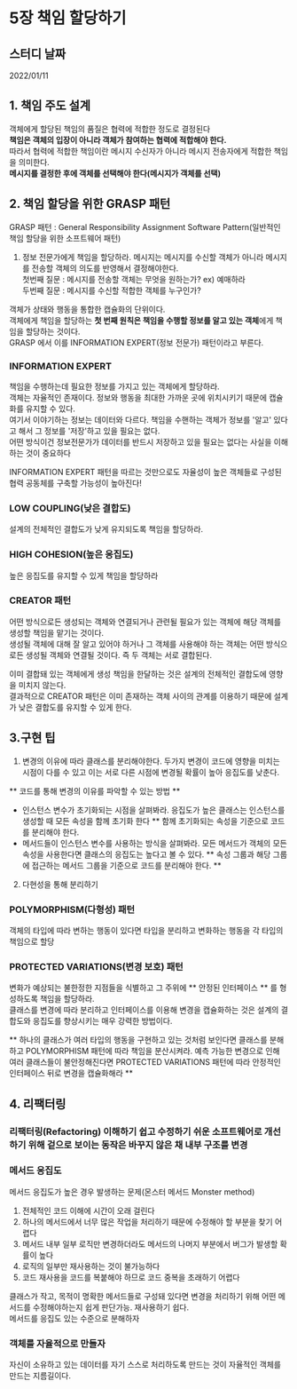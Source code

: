 # 5장 책임 할당하기

## 스터디 날짜
2022/01/11



## 1. 책임 주도 설계
객체에게 할당된 책임의 품질은 협력에 적합한 정도로 결정된다<br>
**책임은 객체의 입장이 아니라 객체가 참여하는 협력에 적합해야 한다.**<br>
따라서 협력에 적합한 책임이란 메시지 수신자가 아니라 메시지 전송자에게 적합한 책임을 의미한다.<br>
**메시지를 결정한 후에 객체를 선택해야 한다(메시지가 객체를 선택)**<br>

## 2. 책임 할당을 위한 GRASP 패턴
GRASP 패턴 : General Responsibility Assignment Software Pattern(일반적인 책임 할당을 위한 소프트웨어 패턴)<br>

1. 정보 전문가에게 책임을 할당하라.
메시지는 메시지를 수신할 객체가 아니라 메시지를 전송할 객체의 의도를 반영해서 결정해야한다.<br>
첫번째 질문 : 메시지를 전송할 객체는 무엇을 원하는가? ex) 예매하라<br>
두번째 질문 : 메시지를 수신할 적합한 객체를 누구인가?<br>

객체가 상태와 행동을 통합한 캡슐화의 단위이다.<br>
객체에게 책임을 할당하는 **첫 번째 원칙은 책임을 수행할 정보를 알고 있는 객체**에게 책임을 할당하는 것이다.<br>
GRASP 에서 이를 INFORMATION EXPERT(정보 전문가) 패턴이라고 부른다.<br>

### INFORMATION EXPERT
책임을 수행하는데 필요한 정보를 가지고 있는 객체에게 할당하라.<br>
객체는 자율적인 존재이다. 정보와 행동을 최대한 가까운 곳에 위치시키기 때문에 캡슐화를 유지할 수 있다.<br>
여기서 이야기하는 정보는 데이터와 다르다. 책임을 수핸하는 객체가 정보를 '알고' 있다고 해서 그 정보를 '저장'하고 있을 필요는 없다.<br>
어떤 방식이건 정보전문가가 데이터를 반드시 저장하고 있을 필요는 없다는 사실을 이해하는 것이 중요하다

INFORMATION EXPERT 패턴을 따르는 것만으로도 자율성이 높은 객체들로 구성된 협력 공동체를 구축할 가능성이 높아진다!


### LOW COUPLING(낮은 결합도)
설계의 전체적인 결합도가 낮게 유지되도록 책임을 할당하라.

### HIGH COHESION(높은 응집도)
높은 응집도를 유지할 수 있게 책임을 할당하라

### CREATOR 패턴
어떤 방식으로든 생성되는 객체와 연결되거나 관련될 필요가 있는 객체에 해당 객체를 생성할 책임을 맡기는 것이다.<br>
생성될 객체에 대해 잘 알고 있어야 하거나 그 객체를 사용해야 하는 객체는 어떤 방식으로든 생성될 객체와 연결될 것이다. 즉 두 객체는 서로 결합된다.<br>

이미 결합돼 있는 객체에게 생성 책임을 한달하는 것은 설계의 전체적인 결합도에 영향을 미치지 않는다.<br>
결과적으로 CREATOR 패턴은 이미 존재하는 객체 사이의 관계를 이용하기 때문에 설계가 낮은 결합도를 유지할 수 있게 한다.


## 3.구현 팁
1. 변경의 이유에 따라 클래스를 분리해야한다.
두가지 변경이 코드에 영향을 미치는 시점이 다를 수 있고 이는 서로 다른 시점에 변경될 확률이 높아 응집도를 낮춘다.<br>

** 코드를 통해 변경의 이유를 파악할 수 있는 방법 **
- 인스턴스 변수가 초기화되는 시점을 살펴봐라. 응집도가 높은 클래스는 인스턴스를 생성할 때 모든 속성을 함께 초기화 한다
** 함께  초기화되는 속성을 기준으로 코드를 분리해야 한다.
- 메서드들이 인스턴스 변수를 사용하는 방식을 살펴봐라. 모든 메서드가 객체의 모든 속성을 사용한다면 클래스의 응집도는 높다고 볼 수 있다.
** 속성 그룹과 해당 그룹에 접근하는 메서드 그룹을 기준으로 코드를 분리해야 한다. **

2. 다현성을 통해 분리하기

### POLYMORPHISM(다형성) 패턴
객체의 타입에 따라 변하는 행동이 있다면 타입을 분리하고 변화하는 행동을 각 타입의 책임으로 할당

### PROTECTED VARIATIONS(변경 보호) 패턴
변화가 예상되는 불한정한 지점들을 식별하고 그 주위에 ** 안정된 인터페이스 ** 를 형성하도록 책임을 할당하라.<br>
클래스를 변경에 따라 분리하고 인터페이스를 이용해 변경을 캡슐화하는 것은 설계의 결합도와 응집도를 향상시키는 매우 강력한 방법이다.<br>

** 하나의 클래스가 여러 타입의 행동을 구현하고 있는 것처럼 보인다면 클래스를 분해하고 POLYMORPHISM 패턴에 따라 책임을 분산시켜라. 예측 가능한 변경으로 인해 여러 클래스들이 불안정해진다면 PROTECTED VARIATIONS 패턴에 따라 안정적인 인터페이스 뒤로 변경을 캡슐화해라 **

## 4. 리팩터링
### 리팩터링(Refactoring) 이해하기 쉽고 수정하기 쉬운 소프트웨어로 개선하기 위해 겉으로 보이는 동작은 바꾸지 않은 채 내부 구조를 변경

### 메서드 응집도
메서드 응집도가 높은 경우 발생하는 문제(몬스터 메서드 Monster method)
1. 전체적인 코드 이해에 시간이 오래 걸린다
2. 하나의 메서드에서 너무 많은 작업을 처리하기 때문에 수정해야 할 부분을 찾기 어렵다
3. 메서드 내부 일부 로직만 변경하더라도 메서드의 나머지 부분에서 버그가 발생할 확률이 높다
4. 로직의 일부만 재사용하는 것이 불가능하다
5. 코드 재사용을 코드를 복붙해야 하므로 코드 중복을 초래하기 어렵다

클래스가 작고, 목적이 명확한 메서드들로 구성돼 있다면 변경을 처리하기 위해 어떤 메서드를 수정해야하는지 쉽게 판단가능. 재사용하기 쉽다.<br>
메서드를 응집도 있는 수준으로 분해하자

### 객체를 자율적으로 만들자
자신이 소유하고 있는 데이터를 자기 스스로 처리하도록 만드는 것이 자율적인 객체를 만드는 지름길이다.




